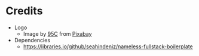 # Credits

- Logo
  - Image by <a href="https://pixabay.com/users/95c-484762/?utm_source=link-attribution&amp;utm_medium=referral&amp;utm_campaign=image&amp;utm_content=5862845">95C</a> from <a href="https://pixabay.com/?utm_source=link-attribution&amp;utm_medium=referral&amp;utm_campaign=image&amp;utm_content=5862845">Pixabay</a>
- Dependencies
  - https://libraries.io/github/seahindeniz/nameless-fullstack-boilerplate

